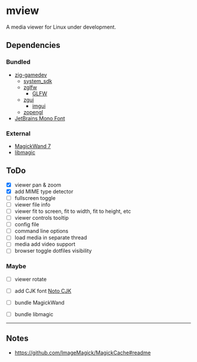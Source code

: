 # mview
A media viewer for Linux under development.

## Dependencies
### Bundled
- [zig-gamedev](https://github.com/zig-gamedev)
    - [system_sdk](https://github.com/zig-gamedev/system_sdk)
    - [zglfw](https://github.com/zig-gamedev/zglfw)
        - [GLFW](https://github.com/glfw/glfw)
    - [zgui](https://github.com/zig-gamedev/zgui)
        - [imgui](https://github.com/ocornut/imgui)
    - [zopengl](https://github.com/zig-gamedev/zopengl)
- [JetBrains Mono Font](https://www.jetbrains.com/lp/mono/)
### External
- [MagickWand 7](https://imagemagick.org/script/magick-wand.php)
- [libmagic](https://github.com/file/file)

## ToDo
- [X] viewer pan & zoom
- [X] add MIME type detector 
- [ ] fullscreen toggle
- [ ] viewer file info
- [ ] viewer fit to screen, fit to width, fit to height, etc
- [ ] viewer controls tooltip
- [ ] config file
- [ ] command line options
- [ ] load media in separate thread
- [ ] media add video support
- [ ] browser toggle dotfiles visibility

### Maybe
- [ ] viewer rotate
- [ ] add CJK font [Noto CJK](https://github.com/notofonts/noto-cjk)
- [ ] bundle MagickWand
- [ ] bundle libmagic



---

## Notes
- https://github.com/ImageMagick/MagickCache#readme